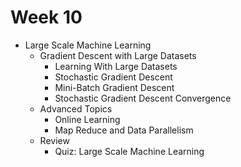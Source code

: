 Week 10
=======

- Large Scale Machine Learning
    - Gradient Descent with Large Datasets
        - Learning With Large Datasets
        - Stochastic Gradient Descent
        - Mini-Batch Gradient Descent
        - Stochastic Gradient Descent Convergence
    - Advanced Topics
        - Online Learning
        - Map Reduce and Data Parallelism
    - Review
        - Quiz: Large Scale Machine Learning

